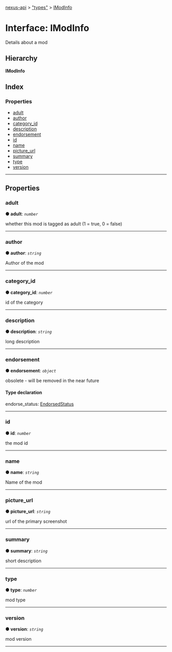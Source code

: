 [nexus-api](../README.md) > ["types"](../modules/_types_.md) > [IModInfo](../interfaces/_types_.imodinfo.md)

# Interface: IModInfo

Details about a mod

## Hierarchy

**IModInfo**

## Index

### Properties

* [adult](_types_.imodinfo.md#adult)
* [author](_types_.imodinfo.md#author)
* [category_id](_types_.imodinfo.md#category_id)
* [description](_types_.imodinfo.md#description)
* [endorsement](_types_.imodinfo.md#endorsement)
* [id](_types_.imodinfo.md#id)
* [name](_types_.imodinfo.md#name)
* [picture_url](_types_.imodinfo.md#picture_url)
* [summary](_types_.imodinfo.md#summary)
* [type](_types_.imodinfo.md#type)
* [version](_types_.imodinfo.md#version)

---

## Properties

<a id="adult"></a>

###  adult

**● adult**: *`number`*

whether this mod is tagged as adult (1 = true, 0 = false)

___
<a id="author"></a>

###  author

**● author**: *`string`*

Author of the mod

___
<a id="category_id"></a>

###  category_id

**● category_id**: *`number`*

id of the category

___
<a id="description"></a>

###  description

**● description**: *`string`*

long description

___
<a id="endorsement"></a>

###  endorsement

**● endorsement**: *`object`*

obsolete - will be removed in the near future

#### Type declaration

 endorse_status: [EndorsedStatus](../modules/_types_.md#endorsedstatus)

___
<a id="id"></a>

###  id

**● id**: *`number`*

the mod id

___
<a id="name"></a>

###  name

**● name**: *`string`*

Name of the mod

___
<a id="picture_url"></a>

###  picture_url

**● picture_url**: *`string`*

url of the primary screenshot

___
<a id="summary"></a>

###  summary

**● summary**: *`string`*

short description

___
<a id="type"></a>

###  type

**● type**: *`number`*

mod type

___
<a id="version"></a>

###  version

**● version**: *`string`*

mod version

___

